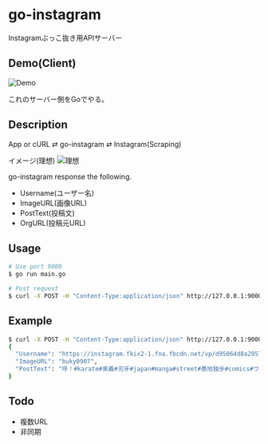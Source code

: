 # go-instagram

Instagramぶっこ抜き用APIサーバー

## Demo(Client)

![Demo](https://user-images.githubusercontent.com/17779386/58763844-7fad4e00-859b-11e9-958c-de0cedc60b72.gif)

これのサーバー側をGoでやる。

## Description

App or cURL ⇄  go-instagram ⇄  Instagram(Scraping)  

イメージ(理想)
![理想](https://user-images.githubusercontent.com/17779386/59564387-27894800-9081-11e9-84f3-30b97b3284a5.png)


go-instagram response the following.

- Username(ユーザー名)
- ImageURL(画像URL)
- PostText(投稿文)
- OrgURL(投稿元URL)

## Usage

```bash
# Use port 9000
$ go run main.go

# Post request
$ curl -X POST -H "Content-Type:application/json" http://127.0.0.1:9000/instagram -d '{"URL":"https://www.instagram.com/p/XXXXXX"}' | jq
```

## Example

```bash
$ curl -X POST -H "Content-Type:application/json" http://127.0.0.1:9000/instagram -d '{"URL":"https://www.instagram.com/p/ByNfe47AvR7/"}' | jq
{
  "Username": "https://instagram.fkix2-1.fna.fbcdn.net/vp/d95064d8a2957c759d1a7ec827f5f8df/5D7E4B69/t51.2885-15/e35/61400279_2257498447913426_8272622044097853955_n.jpg?_nc_ht=instagram.fkix2-1.fna.fbcdn.net",
  "ImageURL": "buky0907",
  "PostText": "呼！#karate#奥義#刃牙#japan#manga#street#愚地独歩#comics#ワンシーン#漫画#アニメ#コミック#ミリオンロック#奥義#炸裂#三戦#技#必殺技#"
}
```

## Todo

- 複数URL
- 非同期

